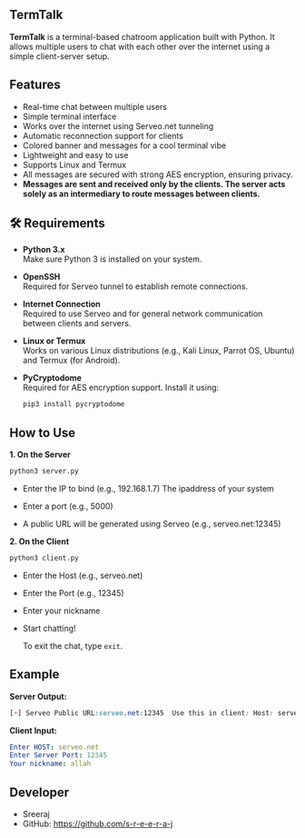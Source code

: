 ## TermTalk
**TermTalk** is a terminal-based chatroom application built with Python. It allows multiple users to chat with each other over the internet using a simple client-server setup.

## Features
- Real-time chat between multiple users
- Simple terminal interface
- Works over the internet using Serveo.net tunneling
- Automatic reconnection support for clients
- Colored banner and messages for a cool terminal vibe
- Lightweight and easy to use
- Supports Linux and Termux
- All messages are secured with strong AES encryption, ensuring privacy.
- **Messages are sent and received only by the clients. The server acts solely as an intermediary to route messages between clients.**

## 🛠️ Requirements

- **Python 3.x**  
  Make sure Python 3 is installed on your system.
  
- **OpenSSH**  
  Required for Serveo tunnel to establish remote connections.

- **Internet Connection**  
  Required to use Serveo and for general network communication between clients and servers.

- **Linux or Termux**  
  Works on various Linux distributions (e.g., Kali Linux, Parrot OS, Ubuntu) and Termux (for Android).

- **PyCryptodome**  
  Required for AES encryption support. Install it using:
  
  ```bash
  pip3 install pycryptodome
  ```
## How to Use

**1. On the Server**

```bash
python3 server.py
```
- Enter the IP to bind (e.g., 192.168.1.7) The ipaddress of your system 

- Enter a port (e.g., 5000)

- A public URL will be generated using Serveo (e.g., serveo.net:12345)

**2. On the Client**

```bash
python3 client.py
```
- Enter the Host (e.g., serveo.net)

- Enter the Port (e.g., 12345)

- Enter your nickname

- Start chatting!

  To exit the chat, type `exit`.

 ## Example
**Server Output:**

```css
[+] Serveo Public URL:serveo.net:12345  Use this in client: Host: serveo.net Port:12345
```

**Client Input:**

```yaml
Enter HOST: serveo.net
Enter Server Port: 12345
Your nickname: allah
```

## Developer
- Sreeraj
- GitHub: https://github.com/s-r-e-e-r-a-j

  

